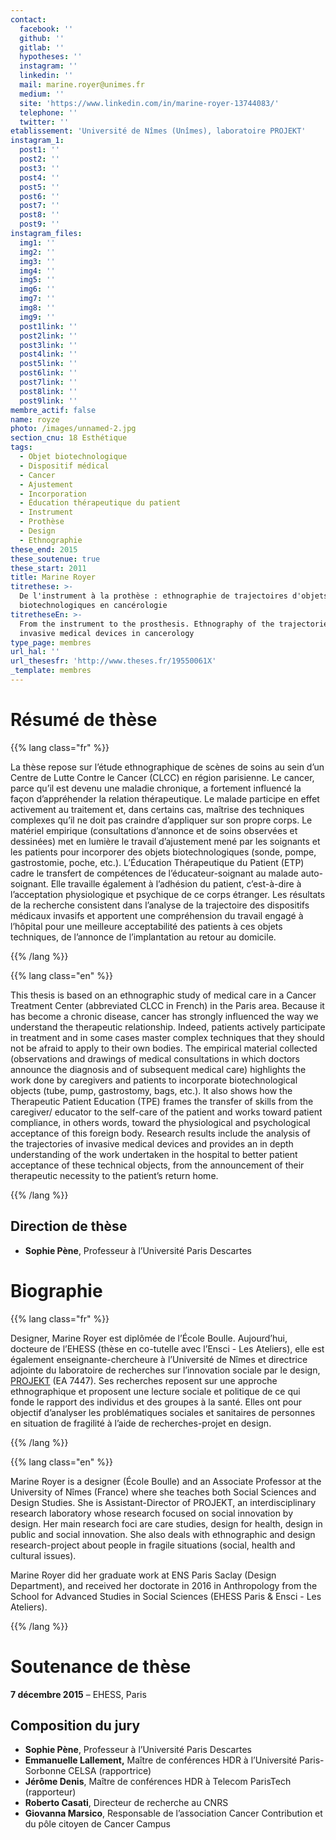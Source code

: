 ```yaml
---
contact:
  facebook: ''
  github: ''
  gitlab: ''
  hypotheses: ''
  instagram: ''
  linkedin: ''
  mail: marine.royer@unimes.fr
  medium: ''
  site: 'https://www.linkedin.com/in/marine-royer-13744083/'
  telephone: ''
  twitter: ''
etablissement: 'Université de Nîmes (Unîmes), laboratoire PROJEKT'
instagram_1:
  post1: ''
  post2: ''
  post3: ''
  post4: ''
  post5: ''
  post6: ''
  post7: ''
  post8: ''
  post9: ''
instagram_files:
  img1: ''
  img2: ''
  img3: ''
  img4: ''
  img5: ''
  img6: ''
  img7: ''
  img8: ''
  img9: ''
  post1link: ''
  post2link: ''
  post3link: ''
  post4link: ''
  post5link: ''
  post6link: ''
  post7link: ''
  post8link: ''
  post9link: ''
membre_actif: false
name: royze
photo: /images/unnamed-2.jpg
section_cnu: 18 Esthétique
tags:
  - Objet biotechnologique
  - Dispositif médical
  - Cancer
  - Ajustement
  - Incorporation
  - Éducation thérapeutique du patient
  - Instrument
  - Prothèse
  - Design
  - Ethnographie
these_end: 2015
these_soutenue: true
these_start: 2011
title: Marine Royer
titrethese: >-
  De l'instrument à la prothèse : ethnographie de trajectoires d'objets
  biotechnologiques en cancérologie
titretheseEn: >-
  From the instrument to the prosthesis. Ethnography of the trajectories of
  invasive medical devices in cancerology
type_page: membres
url_hal: ''
url_thesesfr: 'http://www.theses.fr/19550061X'
_template: membres
---
```



<!-- Supprimer les parties non remplies (supprimer les blocks de lang s'il n'y a pas deux langues). Tu es libre d'ajouter ce que tu veux à cette partie -->

# Résumé de thèse

{{% lang class="fr" %}}

La thèse repose sur l’étude ethnographique de scènes de soins au sein d’un Centre de Lutte Contre le Cancer (CLCC) en région parisienne. Le cancer, parce qu’il est devenu une maladie chronique, a fortement influencé la façon d’appréhender la relation thérapeutique. Le malade participe en effet activement au traitement et, dans certains cas, maîtrise des techniques complexes qu’il ne doit pas craindre d’appliquer sur son propre corps. Le matériel empirique (consultations d’annonce et de soins observées et dessinées) met en lumière le travail d’ajustement mené par les soignants et les patients pour incorporer des objets biotechnologiques (sonde, pompe, gastrostomie, poche, etc.). L’Éducation Thérapeutique du Patient (ETP) cadre le transfert de compétences de l’éducateur-soignant au malade auto-soignant. Elle travaille également à l’adhésion du patient, c’est-à-dire à l’acceptation physiologique et psychique de ce corps étranger. Les résultats de la recherche consistent dans l’analyse de la trajectoire des dispositifs médicaux invasifs et apportent une compréhension du travail engagé à l’hôpital pour une meilleure acceptabilité des patients à ces objets techniques, de l’annonce de l’implantation au retour au domicile.

{{% /lang %}}

{{% lang class="en" %}}

This thesis is based on an ethnographic study of medical care in a Cancer Treatment Center (abbreviated CLCC in French) in the Paris area. Because it has become a chronic disease, cancer has strongly influenced the way we understand the therapeutic relationship. Indeed, patients actively participate in treatment and in some cases master complex techniques that they should not be afraid to apply to their own bodies. The empirical material collected (observations and drawings of medical consultations in which doctors announce the diagnosis and of subsequent medical care) highlights the work done by caregivers and patients to incorporate biotechnological objects (tube, pump, gastrostomy, bags, etc.). It also shows how the Therapeutic Patient Education (TPE) frames the transfer of skills from the caregiver/ educator to the self-care of the patient and works toward patient compliance, in others words, toward the physiological and psychological acceptance of this foreign body. Research results include the analysis of the trajectories of invasive medical devices and provides an in depth understanding of the work undertaken in the hospital to better patient acceptance of these technical objects, from the announcement of their therapeutic necessity to the patient’s return home.

{{% /lang %}}

## Direction de thèse

* **Sophie Pène**, Professeur à l’Université Paris Descartes

# Biographie

{{% lang class="fr" %}}

Designer, Marine Royer est diplômée de l’École Boulle. Aujourd’hui, docteure de l’EHESS (thèse en co-tutelle avec l’Ensci - Les Ateliers), elle est également enseignante-chercheure à l’Université de Nîmes et directrice adjointe du laboratoire de recherches sur l’innovation sociale par le design,[ PROJEKT](http://projekt.unimes.fr/) (EA 7447). Ses recherches reposent sur une approche ethnographique et proposent une lecture sociale et politique de ce qui fonde le rapport des individus et des groupes à la santé. Elles ont pour objectif d’analyser les problématiques sociales et sanitaires de personnes en situation de fragilité à l’aide de recherches-projet en design.

{{% /lang %}}

{{% lang class="en" %}}

Marine Royer is a designer (École Boulle) and an Associate Professor at the University of Nîmes (France) where she teaches both Social Sciences and Design Studies. She is Assistant-Director of PROJEKT, an interdisciplinary research laboratory whose research focused on social innovation by design. Her main research foci are care studies, design for health, design in public and social innovation. She also deals with ethnographic and design research-project about people in fragile situations (social, health and cultural issues).

Marine Royer did her graduate work at ENS Paris Saclay (Design Department), and received her doctorate in 2016 in Anthropology from the School for Advanced Studies in Social Sciences (EHESS Paris & Ensci - Les Ateliers).

{{% /lang %}}

# Soutenance de thèse

**7 décembre 2015** – EHESS, Paris

## Composition du jury

* **Sophie Pène**, Professeur à l’Université Paris Descartes
* **Emmanuelle Lallement,** Maître de conférences HDR à l’Université Paris-Sorbonne CELSA (rapportrice)
* **Jérôme Denis**, Maître de conférences HDR à Telecom ParisTech (rapporteur)
* **Roberto Casati**, Directeur de recherche au CNRS
* **Giovanna Marsico**, Responsable de l’association Cancer Contribution et du pôle citoyen de Cancer Campus
